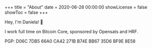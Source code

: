 +++
title = "About"
date = 2020-06-28 00:00:00
showLicense = false
showToc = false
+++

Hey, I'm Daniela! 🧁

I work full time on Bitcoin Core, sponsored by Opensats and HRF.

PGP: D06C 7DB5 66A0 CA42 271B B74E BB67 35D6 BF9E 8E58
